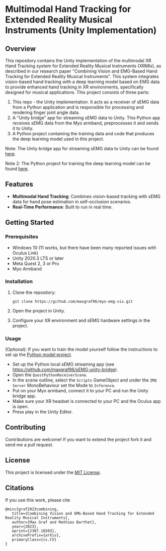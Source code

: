 
# Multimodal Hand Tracking for Extended Reality Musical Instruments (Unity Implementation)

## Overview

This repository contains the Unity implementation of the multimodal XR Hand Tracking system for Extended Reality Musical Instruments (XRMIs), as described in our research paper "Combining Vision and EMG-Based Hand Tracking for Extended Reality Musical Instruments". This system integrates vision-based hand tracking with a deep learning model based on EMG data to provide enhanced hand tracking in XR environments, specifically designed for musical applications.
This project consists of three parts:
1. This repo - the Unity implementation. It acts as a receiver of sEMG data from a Python application and is responsible for processing and rendering finger joint angle data.
2. A "Unity bridge" app for streaming sEMG data to Unity. This Python app receives sEMG data from the Myo armband, preprocesses it and sends it to Unity.
3. A Python project containing the training data and code that produces the deep learning model used in this project.

Note: The Unity bridge app for streaming sEMG data to Unity can be found [here](https://github.com/maxgraf96/sEMG-unity-bridge).

Note 2: The Python project for training the deep learning model can be found [here](https://github.com/maxgraf96/sEMG-myo-python).

## Features

- **Multimodal Hand Tracking**: Combines vision-based tracking with sEMG data for hand pose estimation in self-occlusion scenarios.
- **Real-Time Performance**: Built to run in real time.

## Getting Started

### Prerequisites

- Windows 10 (11 works, but there have been many reported issues with Oculus Link)
- Unity 2020.3 LTS or later
- Meta Quest 2, 3 or Pro
- Myo Armband

### Installation

1. Clone the repository:
   ```
   git clone https://github.com/maxgraf96/myo-emg-vis.git
   ```

2. Open the project in Unity.

3. Configure your XR environment and sEMG hardware settings in the project.

### Usage

(Optional): If you want to train the model yourself follow the instructions to set up the [Python model project](https://github.com/maxgraf96/sEMG-myo-python).

- Set up the Python local sEMG streaming app (see https://github.com/maxgraf96/sEMG-unity-bridge).
- Open the `QuestPythonReceiverScene`.
- In the scene outline, select the `Scripts` GameObject and under the `ZMQ Server` MonoBehaviour set the Mode to `Inference`.
- Put on your Myo armband, connect it to your PC and run the Unity bridge app.
- Make sure your XR headset is connected to your PC and the Oculus app is open.
- Press play in the Unity Editor.

## Contributing

Contributions are welcome! If you want to extend the project fork it and send me a pull request.

## License

This project is licensed under the [MIT License](https://choosealicense.com/licenses/mit/).

## Citations

If you use this work, please cite
   ```
   @misc{graf2023combining,
      title={Combining Vision and EMG-Based Hand Tracking for Extended Reality Musical Instruments}, 
      author={Max Graf and Mathieu Barthet},
      year={2023},
      eprint={2307.10203},
      archivePrefix={arXiv},
      primaryClass={cs.CV}
  }
   ```
